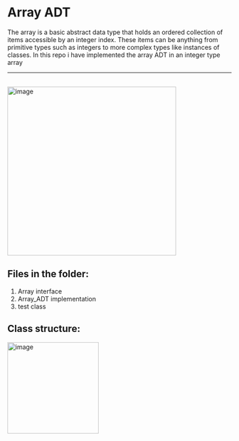 # Array ADT
The array is a basic abstract data type that holds an ordered collection of items accessible by an integer index. These items can be anything from primitive types such as integers to more complex types like instances of classes.
In this repo i have implemented the array ADT in an integer type array

<hr>
<br>

<img width="379" alt="image" src="https://user-images.githubusercontent.com/68846562/146637521-fe607f1f-745e-4690-8b11-4a2857506692.png">

## Files in the folder:
1. Array interface
2. Array_ADT implementation
3. test class 

## Class structure:
<img width="205" alt="image" src="https://user-images.githubusercontent.com/68846562/146637559-64b26f9c-7de3-4b10-8e16-cd44dab1c63a.png">
